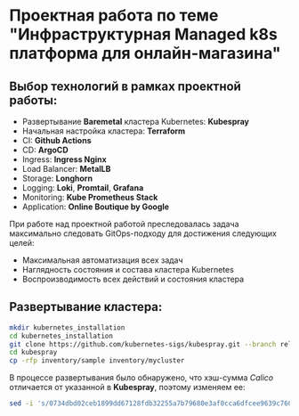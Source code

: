 # Проектная работа по теме "Инфраструктурная Managed k8s платформа для онлайн-магазина"

## Выбор технологий в рамках проектной работы:
- Развертывание **Baremetal** кластера Kubernetes: **Kubespray**
- Начальная настройка кластера: **Terraform**
- CI: **Github Actions**
- CD: **ArgoCD**
- Ingress: **Ingress Nginx**
- Load Balancer: **MetalLB**
- Storage: **Longhorn**
- Logging: **Loki**, **Promtail**, **Grafana**
- Monitoring: **Kube Prometheus Stack**
- Application: **Online Boutique by Google**

При работе над проектной работой преследовалась задача максимально следовать GitOps-подходу для достижения следующих целей:
- Максимальная автоматизация всех задач
- Наглядность состояния и состава кластера Kubernetes
- Воспроизводимость всех действий и состояния кластера

## Развертывание кластера:

```sh
mkdir kubernetes_installation
cd kubernetes_installation
git clone https://github.com/kubernetes-sigs/kubespray.git --branch release-2.27
cd kubespray
cp -rfp inventory/sample inventory/mycluster
```
В процессе развертывания было обнаружено, что хэш-сумма *Calico* отличается от указанной в **Kubespray**, поэтому изменяем ее:
```sh
sed -i 's/0734dbd02ceb1899dd67128fdb32255a7b79680e3af0cca6dfcee9639c760992/1866b407213b6191627c0ce7be5a0d7c14a016823b3bbc2a6898c57be6c59917/' kubernetes_installation/kubespray/roles/kubespray-defaults/defaults/main/checksums.yml
```
